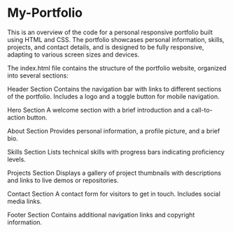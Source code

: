 # My-Portfolio
This is an overview of the code for a personal responsive portfolio built using HTML and CSS. The portfolio showcases personal information, skills, projects, and contact details, and is designed to be fully responsive, adapting to various screen sizes and devices.

The index.html file contains the structure of the portfolio website, organized into several sections:

Header Section 
Contains the navigation bar with links to different sections of the portfolio.
Includes a logo and a toggle button for mobile navigation.

Hero Section
A welcome section with a brief introduction and a call-to-action button.

About Section
Provides personal information, a profile picture, and a brief bio.

Skills Section
Lists technical skills with progress bars indicating proficiency levels.

Projects Section
Displays a gallery of project thumbnails with descriptions and links to live demos or repositories.

Contact Section
A contact form for visitors to get in touch.
Includes social media links.

Footer Section
Contains additional navigation links and copyright information.
